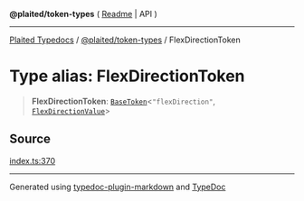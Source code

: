 **@plaited/token-types** ( [Readme](../README.md) \| API )

***

[Plaited Typedocs](../../../modules.md) / [@plaited/token-types](../modules.md) / FlexDirectionToken

# Type alias: FlexDirectionToken

> **FlexDirectionToken**: [`BaseToken`](BaseToken.md)\<`"flexDirection"`, [`FlexDirectionValue`](FlexDirectionValue.md)\>

## Source

[index.ts:370](https://github.com/plaited/plaited/blob/b151218/libs/token-types/src/index.ts#L370)

***

Generated using [typedoc-plugin-markdown](https://www.npmjs.com/package/typedoc-plugin-markdown) and [TypeDoc](https://typedoc.org/)
